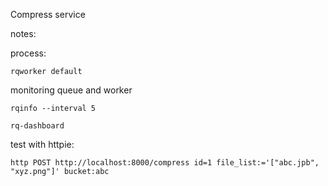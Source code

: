 Compress service

notes:

process:  

	rqworker default

monitoring queue and worker
	
	rqinfo --interval 5
	
	rq-dashboard 


test with httpie:
	
	http POST http://localhost:8000/compress id=1 file_list:='["abc.jpb", "xyz.png"]' bucket:abc


